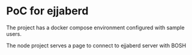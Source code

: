# PoC for ejjaberd

The project has a docker compose environment configured with sample users.

The node project serves a page to connect to ejjaberd server with BOSH